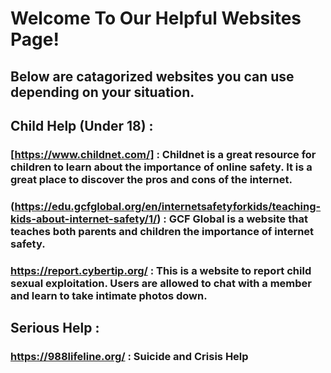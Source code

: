 # Welcome To Our Helpful Websites Page!
## Below are catagorized websites you can use depending on your situation.

## Child Help (Under 18) :
### [https://www.childnet.com/] : Childnet is a great resource for children to learn about the importance of online safety. It is a great place to discover the pros and cons of the internet.

### (https://edu.gcfglobal.org/en/internetsafetyforkids/teaching-kids-about-internet-safety/1/) : GCF Global is a website that teaches both parents and children the importance of internet safety.

### https://report.cybertip.org/ : This is a website to report child sexual exploitation. Users are allowed to chat with a member and learn to take intimate photos down.

## Serious Help : 
### https://988lifeline.org/ : Suicide and Crisis Help

### 

